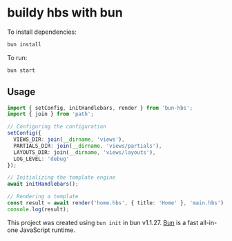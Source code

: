 # buildy hbs with bun

To install dependencies:

```bash
bun install
```

To run:

```bash
bun start
```

## Usage

```ts
import { setConfig, initHandlebars, render } from 'bun-hbs';
import { join } from 'path';

// Configuring the configuration
setConfig({
  VIEWS_DIR: join(__dirname, 'views'),
  PARTIALS_DIR: join(__dirname, 'views/partials'),
  LAYOUTS_DIR: join(__dirname, 'views/layouts'),
  LOG_LEVEL: 'debug'
});

// Initializing the template engine
await initHandlebars();

// Rendering a template
const result = await render('home.hbs', { title: 'Home' }, 'main.hbs');
console.log(result);
```

This project was created using `bun init` in bun v1.1.27. [Bun](https://bun.sh) is a fast all-in-one JavaScript runtime.
